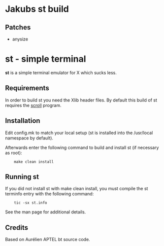 # Jakubs st build
## Patches
- anysize

# st - simple terminal
**st** is a simple terminal emulator for X which sucks less.


## Requirements
In order to build st you need the Xlib header files.
By default this build of st requires the [scroll](https://git.suckless.org/scroll/) program.


## Installation
Edit config.mk to match your local setup (st is installed into
the /usr/local namespace by default).

Afterwards enter the following command to build and install st (if
necessary as root):
```
    make clean install
```

## Running st
If you did not install st with make clean install, you must compile
the st terminfo entry with the following command:
```
    tic -sx st.info
```
See the man page for additional details.

## Credits
Based on Aurélien APTEL <aurelien dot aptel at gmail dot com> bt source code.

